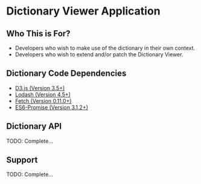 # Dictionary Viewer Application

## Who This is For?
* Developers who wish to make use of the dictionary in their own context.
* Developers who wish to extend and/or patch the Dictionary Viewer.

## Dictionary Code Dependencies
* [D3.js (Version 3.5+)](https://github.com/mbostock/d3)
* [Lodash (Version 4.5+)](https://github.com/lodash/lodash)
* [Fetch (Version 0.11.0+)](https://github.com/github/fetch)
* [ES6-Promise (Version 3.1.2+)](https://github.com/components/es6-promise)

## Dictionary API
TODO: Complete...

## Support
TODO: Complete...